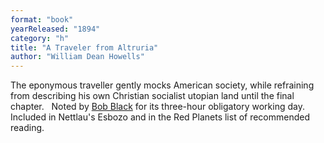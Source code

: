 ```yaml
---
format: "book"
yearReleased: "1894"
category: "h"
title: "A Traveler from Altruria"
author: "William Dean Howells"
---
```

The eponymous traveller gently mocks American society,  while refraining from describing his own Christian socialist utopian land until  the final chapter.
 
Noted by <a href="biblio.htm#Black">Bob Black</a> for its  three-hour obligatory working day. Included in Nettlau's  Esbozo and in the  Red Planets list of recommended  reading.
 